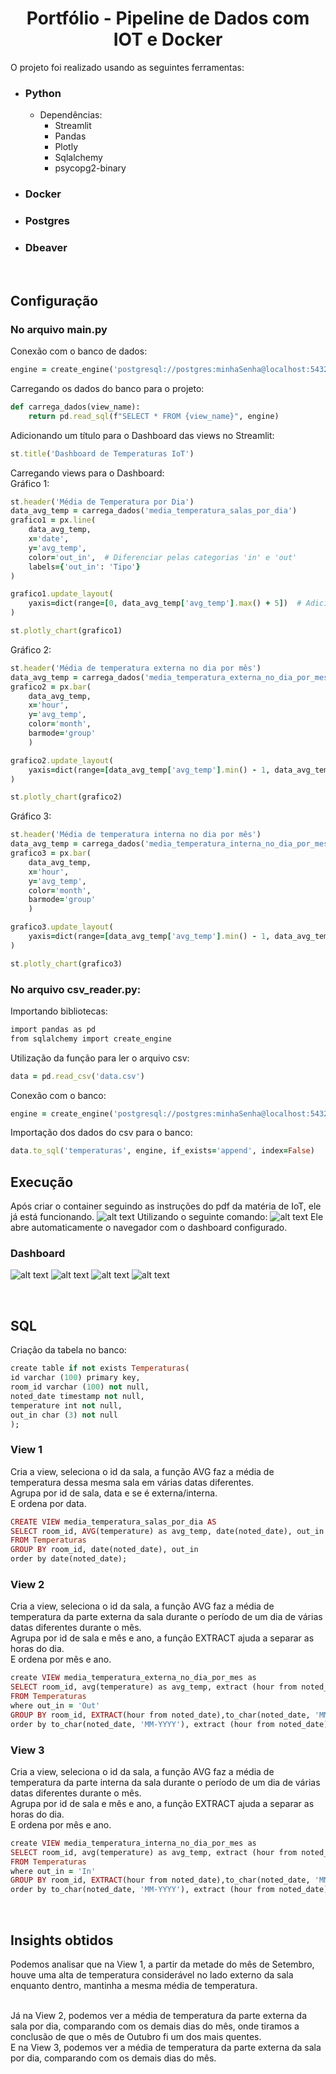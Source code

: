 <h1 align="center">Portfólio - Pipeline de Dados com IOT e Docker</h1>

O projeto foi realizado usando as seguintes ferramentas:

- ### Python
    - Dependências:
        - Streamlit
        - Pandas
        - Plotly
        - Sqlalchemy
        - psycopg2-binary

- ### Docker
- ### Postgres
- ### Dbeaver

<br>

## Configuração
### No arquivo main.py
Conexão com o banco de dados:
```ruby
engine = create_engine('postgresql://postgres:minhaSenha@localhost:5432/postgres')
```
Carregando os dados do banco para o projeto:
```ruby
def carrega_dados(view_name):
    return pd.read_sql(f"SELECT * FROM {view_name}", engine)
```
Adicionando um título para o Dashboard das views no Streamlit:
```ruby
st.title('Dashboard de Temperaturas IoT')
```
Carregando views para o Dashboard:
<br>
Gráfico 1:
```ruby
st.header('Média de Temperatura por Dia')
data_avg_temp = carrega_dados('media_temperatura_salas_por_dia')
grafico1 = px.line(
    data_avg_temp,
    x='date',
    y='avg_temp',
    color='out_in',  # Diferenciar pelas categorias 'in' e 'out'
    labels={'out_in': 'Tipo'}
)

grafico1.update_layout(
    yaxis=dict(range=[0, data_avg_temp['avg_temp'].max() + 5])  # Adiciona margem ao topo
)

st.plotly_chart(grafico1)
```
Gráfico 2:
```ruby
st.header('Média de temperatura externa no dia por mês')
data_avg_temp = carrega_dados('media_temperatura_externa_no_dia_por_mes')
grafico2 = px.bar(
    data_avg_temp,
    x='hour', 
    y='avg_temp', 
    color='month',
    barmode='group'
    )

grafico2.update_layout(
    yaxis=dict(range=[data_avg_temp['avg_temp'].min() - 1, data_avg_temp['avg_temp'].max() + 5])  # Adiciona margem ao topo
)

st.plotly_chart(grafico2)
```
Gráfico 3:
```ruby
st.header('Média de temperatura interna no dia por mês')
data_avg_temp = carrega_dados('media_temperatura_interna_no_dia_por_mes')
grafico3 = px.bar(
    data_avg_temp,
    x='hour',
    y='avg_temp', 
    color='month',
    barmode='group'
    )

grafico3.update_layout(
    yaxis=dict(range=[data_avg_temp['avg_temp'].min() - 1, data_avg_temp['avg_temp'].max() + 5])  # Adiciona margem ao topo
)

st.plotly_chart(grafico3)
```
### No arquivo csv_reader.py:
Importando bibliotecas:
```ruby
import pandas as pd
from sqlalchemy import create_engine
```
Utilização da função para ler o arquivo csv:
```ruby
data = pd.read_csv('data.csv')
```
Conexão com o banco:
```ruby
engine = create_engine('postgresql://postgres:minhaSenha@localhost:5432/postgres')
```
Importação dos dados do csv para o banco:
```ruby
data.to_sql('temperaturas', engine, if_exists='append', index=False)
```

## Execução

<!-- COMO TU EXECUTOU OS BAGUI -->
Após criar o container seguindo as instruções do pdf da matéria de IoT, ele já está funcionando.
![alt text](image.png)
Utilizando o seguinte comando:
![alt text](image-1.png)
Ele abre automaticamente o navegador com o dashboard configurado.

### Dashboard

![alt text](image-2.png)
![alt text](image-3.png)
![alt text](image-4.png)
![alt text](image-5.png)

<br>

## SQL

Criação da tabela no banco:
```ruby
create table if not exists Temperaturas(
id varchar (100) primary key,
room_id varchar (100) not null,
noted_date timestamp not null,
temperature int not null,
out_in char (3) not null
);
```

### View 1
Cria a view, seleciona o id da sala, a função AVG faz a média de temperatura dessa mesma sala em várias datas diferentes.
<br>
Agrupa por id de sala, data e se é externa/interna.
<br>
E ordena por data.
```ruby
CREATE VIEW media_temperatura_salas_por_dia AS
SELECT room_id, AVG(temperature) as avg_temp, date(noted_date), out_in
FROM Temperaturas
GROUP BY room_id, date(noted_date), out_in
order by date(noted_date);
```
### View 2
Cria a view, seleciona o id da sala, a função AVG faz a média de temperatura da parte externa da sala durante o período de um dia de várias datas diferentes durante o mês.
<br>
Agrupa por id de sala e mês e ano, a função EXTRACT ajuda a separar as horas do dia.
<br>
E ordena por mês e ano.
```ruby
create VIEW media_temperatura_externa_no_dia_por_mes as
SELECT room_id, avg(temperature) as avg_temp, extract (hour from noted_date) as hour, to_char(noted_date, 'MM-YYYY') as month
FROM Temperaturas
where out_in = 'Out'
GROUP BY room_id, EXTRACT(hour from noted_date),to_char(noted_date, 'MM-YYYY')
order by to_char(noted_date, 'MM-YYYY'), extract (hour from noted_date);
```
### View 3
Cria a view, seleciona o id da sala, a função AVG faz a média de temperatura da parte interna da sala durante o período de um dia de várias datas diferentes durante o mês.
<br>
Agrupa por id de sala e mês e ano, a função EXTRACT ajuda a separar as horas do dia.
<br>
E ordena por mês e ano.
```ruby
create VIEW media_temperatura_interna_no_dia_por_mes as
SELECT room_id, avg(temperature) as avg_temp, extract (hour from noted_date) as hour, to_char(noted_date, 'MM-YYYY') as month
FROM Temperaturas
where out_in = 'In'
GROUP BY room_id, EXTRACT(hour from noted_date),to_char(noted_date, 'MM-YYYY')
order by to_char(noted_date, 'MM-YYYY'), extract (hour from noted_date);
```
<br>

## Insights obtidos
Podemos analisar que na View 1, a partir da metade do mês de Setembro, houve uma alta de temperatura considerável no lado externo da sala enquanto dentro, mantinha a mesma média de temperatura.

<br>
Já na View 2, podemos ver a média de temperatura da parte externa da sala por dia, comparando com os demais dias do mês, onde tiramos a conclusão de que o mês de Outubro fi um dos mais quentes.

<br>
E na View 3, podemos ver a média de temperatura da parte externa da sala por dia, comparando com os demais dias do mês.